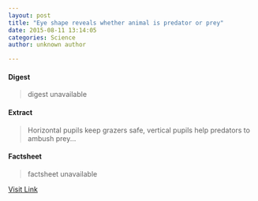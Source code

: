 ```yaml
---
layout: post
title: "Eye shape reveals whether animal is predator or prey"
date: 2015-08-11 13:14:05
categories: Science
author: unknown author

---
```



#### Digest
>digest unavailable

#### Extract
>Horizontal pupils keep grazers safe, vertical pupils help predators to ambush prey...

#### Factsheet
>factsheet unavailable

[Visit Link](http://physicsworld.com/cws/article/news/2015/aug/11/eye-shape-reveals-whether-animal-is-predator-or-prey)


